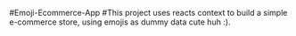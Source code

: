 #Emoji-Ecommerce-App
#This project uses reacts context to build a simple e-commerce store, using emojis as dummy data cute huh :).